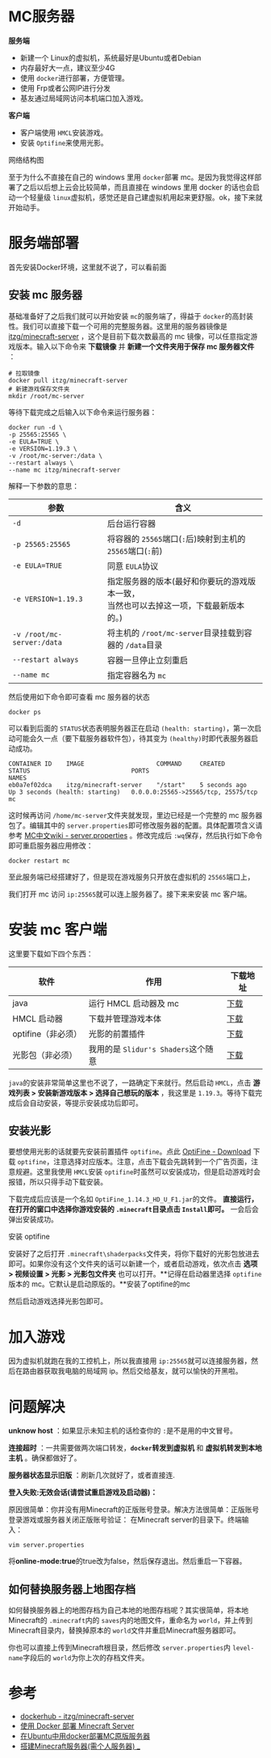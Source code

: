 # MC服务器

**服务端**

* 新建一个 Linux的虚拟机，系统最好是Ubuntu或者Debian
* 内存最好大一点，建议至少4G
* 使用 `docker`进行部署，方便管理。
* 使用 Frp或者公网IP进行分发
* 基友通过局域网访问本机端口加入游戏。

**客户端**

* 客户端使用 `HMCL`安装游戏。
* 安装 `Optifine`来使用光影。

网络结构图

至于为什么不直接在自己的 windows 里用 `docker`部署 mc。是因为我觉得这样部署了之后以后想上云会比较简单，而且直接在 windows 里用 docker 的话也会启动一个轻量级 `linux`虚拟机，感觉还是自己建虚拟机用起来更舒服。ok，接下来就开始动手。

# 服务端部署

首先安装Docker环境，这里就不说了，可以看前面

## 安装 mc 服务器

基础准备好了之后我们就可以开始安装 `mc`的服务端了，得益于 `docker`的高封装性。我们可以直接下载一个可用的完整服务器。这里用的服务器镜像是 [itzg/minecraft-server](https://links.jianshu.com/go?to=https%3A%2F%2Fhub.docker.com%2Fr%2Fitzg%2Fminecraft-server%2F) ，这个是目前下载次数最高的 mc 镜像，可以任意指定游戏版本。输入以下命令来 **下载镜像** 并  **新建一个文件夹用于保存 mc 服务器文件** ：

```
# 拉取镜像
docker pull itzg/minecraft-server
# 新建游戏保存文件夹
mkdir /root/mc-server
```

等待下载完成之后输入以下命令来运行服务器：

```
docker run -d \
-p 25565:25565 \
-e EULA=TRUE \
-e VERSION=1.19.3 \
-v /root/mc-server:/data \
--restart always \
--name mc itzg/minecraft-server
```

解释一下参数的意思：

| 参数                         | 含义                                                                                       |
| ---------------------------- | ------------------------------------------------------------------------------------------ |
| `-d`                       | 后台运行容器                                                                               |
| `-p 25565:25565`           | 将容器的 `25565`端口(`:`后)映射到主机的 `25565`端口(`:`前)                         |
| `-e EULA=TRUE`             | 同意 `EULA`协议                                                                          |
| `-e VERSION=1.19.3`        | 指定服务器的版本(最好和你要玩的游戏版本一致，<br />当然也可以去掉这一项，下载最新版本的。) |
| `-v /root/mc-server:/data` | 将主机的 `/root/mc-server`目录挂载到容器的 `/data`目录                                 |
| `--restart always`         | 容器一旦停止立刻重启                                                                       |
| `--name mc`                | 指定容器名为 `mc`                                                                        |

然后使用如下命令即可查看 mc 服务器的状态

```
docker ps
```

可以看到后面的 `STATUS`状态表明服务器正在启动 `(health: starting)`，第一次启动可能会久一点（要下载服务器软件包），待其变为 `(healthy)`时即代表服务器启动成功。

```
CONTAINER ID    IMAGE                    COMMAND     CREATED           STATUS                            PORTS                                 NAMES
eb0a7ef02dca    itzg/minecraft-server    "/start"    5 seconds ago     Up 3 seconds (health: starting)   0.0.0.0:25565->25565/tcp, 25575/tcp   mc
```

这时候再访问 `/home/mc-server`文件夹就发现，里边已经是一个完整的 mc 服务器包了。编辑其中的 `server.properties`即可修改服务器的配置。具体配置项含义请参考 [MC中文wiki - server.properties](https://links.jianshu.com/go?to=https%3A%2F%2Fminecraft-zh.gamepedia.com%2Findex.php%3Ftitle%3DServer.properties%26variant%3Dzh) 。修改完成后 `:wq`保存，然后执行如下命令即可重启服务器应用修改：

```
docker restart mc
```

至此服务端已经搭建好了，但是现在游戏服务只开放在虚拟机的 `25565`端口上，

我们打开 mc 访问 `ip:25565`就可以连上服务器了。接下来来安装 mc 客户端。

# 安装 mc 客户端

这里要下载如下四个东西：

| 软件               | 作用                                  | 下载地址                                         |
| ------------------ | ------------------------------------- | ------------------------------------------------ |
| java               | 运行 HMCL 启动器及 mc                 | [下载](https://www.java.com/zh_CN/)                 |
| HMCL 启动器        | 下载并管理游戏本体                    | [下载](http://hmcl.huangyuhui.net/download#)        |
| optifine（非必须） | 光影的前置插件                        | [下载](https://optifine.net/downloads)              |
| 光影包（非必须）   | 我用的是 `Slidur's Shaders`这个随意 | [下载](http://www.mcbbs.net/thread-860071-1-1.html) |

`java`的安装非常简单这里也不说了，一路确定下来就行。然后启动 `HMCL`，点击  **游戏列表 > 安装新游戏版本 > 选择自己想玩的版本** ，我这里是 `1.19.3`。等待下载完成后会自动安装，等提示安装成功后即可。


## 安装光影

要想使用光影的话就要先安装前置插件 `optifine`。点此 [OptiFine - Download](https://optifine.net/downloads) 下载 `optifine`，注意选择对应版本。注意，点击下载会先跳转到一个广告页面，注意规避。这里我使用 `HMCL`安装 `optifine`时虽然可以安装成功，但是启动游戏时会报错，所以只得手动下载安装。

下载完成后应该是一个名如 `OptiFine_1.14.3_HD_U_F1.jar`的文件。 **直接运行，在打开的窗口中选择你游戏安装的 `.minecraft`目录点击 `Install`即可。** 一会后会弹出安装成功。

安装 optifine

安装好了之后打开 `.minecraft\shaderpacks`文件夹，将你下载好的光影包放进去即可。如果你没有这个文件夹的话可以新建一个，或者启动游戏，依次点击 **选项 > 视频设置 > 光影 > 光影包文件夹** 也可以打开。**记得在启动器里选择 `optifine`版本的 mc。它默认是启动原版的。**安装了optifine的mc

然后启动游戏选择光影包即可。

# 加入游戏

因为虚拟机就跑在我的工控机上，所以我直接用 `ip:25565`就可以连接服务器，然后在路由器获取我电脑的局域网 ip。然后交给基友，就可以愉快的开黑啦。

# 问题解决

 **unknow host** ：如果显示未知主机的话检查你的 `:`是不是用的中文冒号。

 **连接超时** ：一共需要做两次端口转发，**`docker`转发到虚拟机** 和  **虚拟机转发到本地主机** 。确保都做好了。

 **服务器状态显示旧版** ：刷新几次就好了，或者直接连.

**登入失败:无效会话(请尝试重启游戏及启动器)：**

原因很简单：你并没有用Minecraft的正版账号登录。解决方法很简单：正版账号登录游戏或服务器关闭正版账号验证：
在Minecraft server的目录下。终端输入：

```
vim server.properties
```

将**online-mode:true**的true改为false，然后保存退出。然后重启一下容器。

## 如何替换服务器上地图存档

如何替换服务器上的地图存档为自己本地的地图存档呢？其实很简单，将本地Minecraft的 `.minecraft`内的 `saves`内的地图文件，重命名为 `world`，并上传到Minecraft目录内，替换掉原本的 `world`文件并重启Minecraft服务器即可。

你也可以直接上传到Minecraft根目录，然后修改 `server.properties`内 `level-name`字段后的 `world`为你上次的存档文件夹。

# 参考

* [dockerhub - itzg/minecraft-server](https://links.jianshu.com/go?to=https%3A%2F%2Fhub.docker.com%2Fr%2Fitzg%2Fminecraft-server%2F)
* [使用 Docker 部署 Minecraft Server](https://links.jianshu.com/go?to=https%3A%2F%2Ftrafficmgr.net%2F2019%2F02%2F01%2Fdocker-minecraft%2F%23%25E5%25BC%2580%25E7%25AE%25B1%25E5%258D%25B3%25E7%2594%25A8)
* [在Ubuntu中用docker部署MC原版服务器](https://www.jianshu.com/p/5eefebb53929)
* [搭建Minecraft服务器(需个人服务器) _](https://www.mintimate.cn/2019/06/21/Minecraft%E6%9C%8D%E5%8A%A1%E5%99%A8%E8%BF%9B%E9%98%B6/)
